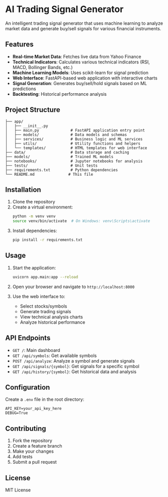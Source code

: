 # AI Trading Signal Generator

An intelligent trading signal generator that uses machine learning to analyze market data and generate buy/sell signals for various financial instruments.

## Features

- **Real-time Market Data**: Fetches live data from Yahoo Finance
- **Technical Indicators**: Calculates various technical indicators (RSI, MACD, Bollinger Bands, etc.)
- **Machine Learning Models**: Uses scikit-learn for signal prediction
- **Web Interface**: FastAPI-based web application with interactive charts
- **Signal Generation**: Generates buy/sell/hold signals based on ML predictions
- **Backtesting**: Historical performance analysis

## Project Structure

```
├── app/
│   ├── __init__.py
│   ├── main.py              # FastAPI application entry point
│   ├── models/              # Data models and schemas
│   ├── services/            # Business logic and ML services
│   ├── utils/               # Utility functions and helpers
│   └── templates/           # HTML templates for web interface
├── data/                    # Data storage and caching
├── models/                  # Trained ML models
├── notebooks/               # Jupyter notebooks for analysis
├── tests/                   # Unit tests
├── requirements.txt         # Python dependencies
└── README.md               # This file
```

## Installation

1. Clone the repository
2. Create a virtual environment:
   ```bash
   python -m venv venv
   source venv/bin/activate  # On Windows: venv\Scripts\activate
   ```
3. Install dependencies:
   ```bash
   pip install -r requirements.txt
   ```

## Usage

1. Start the application:
   ```bash
   uvicorn app.main:app --reload
   ```

2. Open your browser and navigate to `http://localhost:8000`

3. Use the web interface to:
   - Select stocks/symbols
   - Generate trading signals
   - View technical analysis charts
   - Analyze historical performance

## API Endpoints

- `GET /`: Main dashboard
- `GET /api/symbols`: Get available symbols
- `POST /api/analyze`: Analyze a symbol and generate signals
- `GET /api/signals/{symbol}`: Get signals for a specific symbol
- `GET /api/history/{symbol}`: Get historical data and analysis

## Configuration

Create a `.env` file in the root directory:
```
API_KEY=your_api_key_here
DEBUG=True
```

## Contributing

1. Fork the repository
2. Create a feature branch
3. Make your changes
4. Add tests
5. Submit a pull request

## License

MIT License









